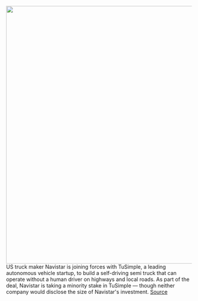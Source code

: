 <img src='https://cdn.vox-cdn.com/thumbor/9Yni50Bt5i-Tafy_kTwOFQL70qs=/0x0:2040x1360/1200x800/filters:focal(857x517:1183x843)/cdn.vox-cdn.com/uploads/chorus_image/image/67059793/tusimple_truck_ces_2019_1914.0.jpg' width='700px' /><br/>
US truck maker Navistar is joining forces with TuSimple, a leading autonomous vehicle startup, to build a self-driving semi truck that can operate without a human driver on highways and local roads. As part of the deal, Navistar is taking a minority stake in TuSimple — though neither company would disclose the size of Navistar's investment.
<a href='https://www.theverge.com/2020/7/15/21324029/tusimple-navistar-self-driving-truck-deal-investment'> Source <a/>